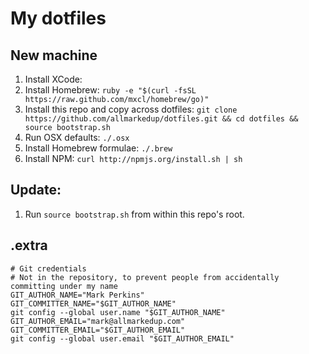 My dotfiles
===========

New machine
-----------

1. Install XCode:
2. Install Homebrew: `ruby -e "$(curl -fsSL https://raw.github.com/mxcl/homebrew/go)"`
3. Install this repo and copy across dotfiles: `git clone https://github.com/allmarkedup/dotfiles.git && cd dotfiles && source bootstrap.sh`
4. Run OSX defaults: `./.osx`
5. Install Homebrew formulae: `./.brew`
6. Install NPM: `curl http://npmjs.org/install.sh | sh`

Update:
--------

1. Run `source bootstrap.sh` from within this repo's root.

.extra
------

```
# Git credentials
# Not in the repository, to prevent people from accidentally committing under my name
GIT_AUTHOR_NAME="Mark Perkins"
GIT_COMMITTER_NAME="$GIT_AUTHOR_NAME"
git config --global user.name "$GIT_AUTHOR_NAME"
GIT_AUTHOR_EMAIL="mark@allmarkedup.com"
GIT_COMMITTER_EMAIL="$GIT_AUTHOR_EMAIL"
git config --global user.email "$GIT_AUTHOR_EMAIL"
```

